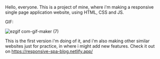 Hello, everyone. This is a project of mine, where i'm making a responsive single page application website, using HTML, CSS and JS.

GIF:

![ezgif com-gif-maker (7)](https://user-images.githubusercontent.com/84105396/152107074-85efa09a-a71b-4455-997d-34402a94b609.gif)

This is the first version i'm doing of it, and i'm also making other similar websites just for practice, in where i might add new features. 
Check it out on https://responsive-spa-blog.netlify.app/
